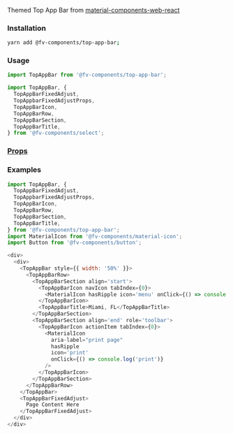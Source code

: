 Themed Top App Bar from <a href="text-field" target="_blank">material-components-web-react</a>

### Installation

```bash
yarn add @fv-components/top-app-bar;
```

### Usage

```js static
import TopAppBar from '@fv-components/top-app-bar';
```

```js static
import TopAppBar, {
  TopAppBarFixedAdjust,
  TopAppbarFixedAdjustProps,
  TopAppBarIcon,
  TopAppBarRow,
  TopAppBarSection,
  TopAppBarTitle,
} from '@fv-components/select';
```

### [Props](https://github.com/material-components/material-components-web-react/tree/master/packages/top-app-bar#props)


### Examples

```js
import TopAppBar, {
  TopAppBarFixedAdjust,
  TopAppbarFixedAdjustProps,
  TopAppBarIcon,
  TopAppBarRow,
  TopAppBarSection,
  TopAppBarTitle,
} from '@fv-components/top-app-bar';
import MaterialIcon from '@fv-components/material-icon';
import Button from '@fv-components/button';

<div>
  <div>
    <TopAppBar style={{ width: '50%' }}>
      <TopAppBarRow>
        <TopAppBarSection align='start'>
          <TopAppBarIcon navIcon tabIndex={0}>
            <MaterialIcon hasRipple icon='menu' onClick={() => console.log('click')}/>
          </TopAppBarIcon>
          <TopAppBarTitle>Miami, FL</TopAppBarTitle>
        </TopAppBarSection>
        <TopAppBarSection align='end' role='toolbar'>
          <TopAppBarIcon actionItem tabIndex={0}>
            <MaterialIcon 
              aria-label="print page" 
              hasRipple 
              icon='print' 
              onClick={() => console.log('print')}
            />
          </TopAppBarIcon>
        </TopAppBarSection>
      </TopAppBarRow>
    </TopAppBar>
    <TopAppBarFixedAdjust>
      Page Content Here 
    </TopAppBarFixedAdjust>
  </div>
</div>
```
